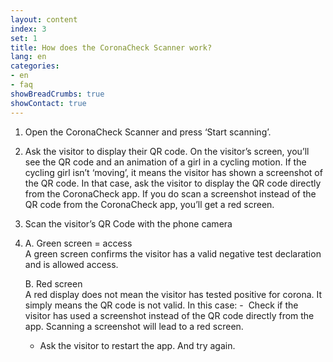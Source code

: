 ```yaml
---
layout: content
index: 3
set: 1
title: How does the CoronaCheck Scanner work?
lang: en
categories:
- en
- faq
showBreadCrumbs: true
showContact: true
---
```

1. Open the CoronaCheck Scanner and press ‘Start scanning’.
2. Ask the visitor to display their QR code.
On the visitor’s screen, you’ll see the QR code and an animation of a girl in a cycling motion. If the cycling girl isn’t ‘moving’, it means the visitor has shown a screenshot of the QR code. In that case, ask the visitor to display the QR code directly from the CoronaCheck app. If you do scan a screenshot instead of the QR code from the CoronaCheck app, you’ll get a red screen.
3. Scan the visitor’s QR Code with the phone camera
4. 
    A. Green screen = access<br />
    A green screen confirms the visitor has a valid negative test declaration and is allowed access.  

    B. Red screen<br />
    A red display does not mean the visitor has tested positive for corona. It simply means the QR code is not valid. In this case:
    -  Check if the visitor has used a screenshot instead of the QR code directly from the app. Scanning a screenshot will lead to a red screen.
    - Ask the visitor to restart the app. And try again.

